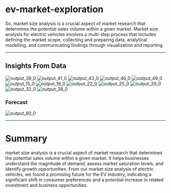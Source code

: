 # ev-market-exploration
So, market size analysis is a crucial aspect of market research that determines the potential sales volume within a given market. Market size analysis for electric vehicles involves a multi-step process that includes defining the market scope, collecting and preparing data, analytical modelling, and communicating findings through visualization and reporting.

---

## Insights From Data 

![output_39_0](https://github.com/iguptashubham/ev-market-exploration/assets/140319219/5b3e2dd1-9a80-4e23-b0d4-c6d0e3c8d6bc)
![output_41_0](https://github.com/iguptashubham/ev-market-exploration/assets/140319219/eef6b08e-5a7f-4e88-905b-b1a7b6fffde5)
![output_43_0](https://github.com/iguptashubham/ev-market-exploration/assets/140319219/94d276d0-b692-400c-9331-04a6f79aa0aa)
![output_46_0](https://github.com/iguptashubham/ev-market-exploration/assets/140319219/606c34c2-97cb-466c-bd64-3799cf5217d6)
![output_49_0](https://github.com/iguptashubham/ev-market-exploration/assets/140319219/9740df4b-e2e0-4654-bad1-2ac85dd6f87a)
![output_15_0](https://github.com/iguptashubham/ev-market-exploration/assets/140319219/83c56e94-8249-47c4-a8c9-016ba037803c)
![output_19_0](https://github.com/iguptashubham/ev-market-exploration/assets/140319219/63e4986d-eb0d-40da-977b-a655208ff587)
![output_22_0](https://github.com/iguptashubham/ev-market-exploration/assets/140319219/2cbd0eb5-1927-4d1a-b299-0bc8789d4f2d)
![output_25_0](https://github.com/iguptashubham/ev-market-exploration/assets/140319219/f545229e-3727-4bd8-9475-26da276205a1)
![output_29_0](https://github.com/iguptashubham/ev-market-exploration/assets/140319219/41cdd192-9640-4f04-8f0a-0d71780eb6ac)
![output_32_0](https://github.com/iguptashubham/ev-market-exploration/assets/140319219/1c20235e-3920-4cc8-ab33-4a59243d4e50)
![output_36_0](https://github.com/iguptashubham/ev-market-exploration/assets/140319219/db3a7c45-d864-4b39-bf4e-b7ddfdf791d4)

### Forecast 

![output_60_0](https://github.com/iguptashubham/ev-market-exploration/assets/140319219/c070d35e-ad2f-4a78-9bfc-6ed26beb432a)

---

# Summary 

market size analysis is a crucial aspect of market research that determines the potential sales volume within a given market. It helps businesses understand the magnitude of demand, assess market saturation levels, and identify growth opportunities. From our market size analysis of electric vehicles, we found a promising future for the EV industry, indicating a significant shift in consumer preferences and a potential increase in related investment and business opportunities.
